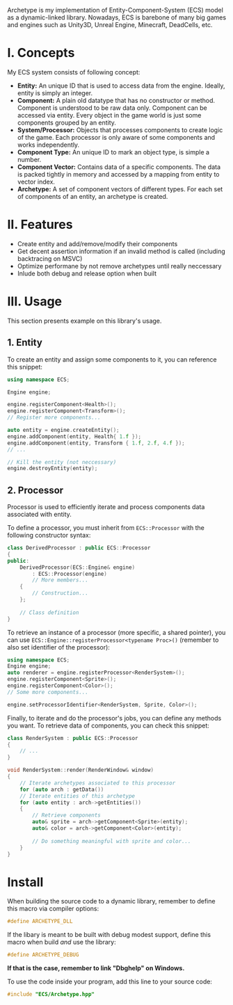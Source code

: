 Archetype is my implementation of Entity-Component-System (ECS) model as a dynamic-linked library. Nowadays, ECS is barebone of many big games and engines such as Unity3D, Unreal Engine, Minecraft, DeadCells, etc.

# I. Concepts

My ECS system consists of following concept:

* **Entity:** An unique ID that is used to access data from the engine. Ideally, entity is simply an integer.
* **Component:** A plain old datatype that has no constructor or method. Component is understood to be raw data only. Component can be accessed via entity. Every object in the game world is just some components grouped by an entity.
* **System/Processor:** Objects that processes components to create logic of the game. Each processor is only aware of some components and works independently.
* **Component Type:** An unique ID to mark an object type, is simple a number.
* **Component Vector:** Contains data of a specific components. The data is packed tightly in memory and accessed by a mapping from entity to vector index.
* **Archetype:** A set of component vectors of different types. For each set of components of an entity, an archetype is created.


# II. Features

* Create entity and add/remove/modify their components
* Get decent assertion information if an invalid method is called (including backtracing on MSVC)
* Optimize performane by not remove archetypes until really neccessary
* Inlude both debug and release option when built

# III. Usage

This section presents example on this library's usage.

## 1. Entity
To create an entity and assign some components to it, you can reference this snippet:

```cpp
using namespace ECS;

Engine engine;

engine.registerComponent<Health>();
engine.registerComponent<Transform>();
// Register more components...

auto entity = engine.createEntity();
engine.addComponent(entity, Health{ 1.f });
engine.addComponent(entity, Transform { 1.f, 2.f, 4.f });
// ...

// Kill the entity (not neccessary)
engine.destroyEntity(entity);
```

## 2. Processor

Processor is used to efficiently iterate and process components data associated with entity. 

To define a processor, you must inherit from `ECS::Processor` with the following constructor syntax:

```cpp
class DerivedProcessor : public ECS::Processor
{
public:
    DerivedProcessor(ECS::Engine& engine)
        : ECS::Processor(engine)
        // More members...
    {
        // Construction...
    };
    
    // Class definition
}
```

To retrieve an instance of a processor (more specific, a shared pointer), you can use `ECS::Engine::registerProcessor<typename Proc>()` (remember to also set identifier of the processor):

```cpp
using namespace ECS;
Engine engine;
auto renderer = engine.registerProcessor<RenderSystem>();
engine.registerComponent<Sprite>();
engine.registerComponent<Color>();
// Some more components...

engine.setProcessorIdentifier<RenderSystem, Sprite, Color>();
```

Finally, to iterate and do the processor's jobs, you can define any methods you want. To retrieve data of components, you can check this snippet:

```cpp
class RenderSystem : public ECS::Processor
{
    // ...
}

void RenderSystem::render(RenderWindow& window)
{
    // Iterate archetypes associated to this processor
    for (auto arch : getData())
    // Iterate entities of this archetype
    for (auto entity : arch->getEntities())
    {
        // Retrieve components
        auto& sprite = arch->getComponent<Sprite>(entity);
        auto& color = arch->getComponent<Color>(entity);
        
        // Do something meaningful with sprite and color...
    }
}
```

# Install

When building the source code to a dynamic library, remember to define this macro via compiler options:
``` cpp
#define ARCHETYPE_DLL
```

If the libary is meant to be built with debug modest support, define this macro when build *and* use the library:
```cpp
#define ARCHETYPE_DEBUG
```

**If that is the case, remember to link "Dbghelp" on Windows.**

To use the code inside your program, add this line to your source code:

```cpp
#include "ECS/Archetype.hpp"
```
